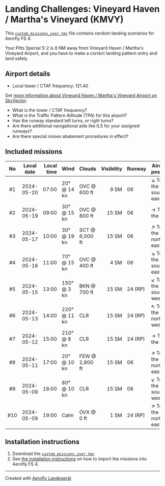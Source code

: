 # Landing Challenges: Vineyard Haven / Martha's Vineyard (KMVY)

This [`custom_missions_user.tmc`](./custom_missions_user.tmc) file contains random landing scenarios for Aerofly FS 4.

Your Pitts Special S-2 is 8 NM away from Vineyard Haven / Martha's Vineyard Airport, and you have to make a correct landing pattern entry and land safely.

## Airport details

- Local tower / CTAF frequency: 121.40

Get [more information about Vineyard Haven / Martha's Vineyard Airport on SkyVector](https://skyvector.com/airport/KMVY):

- What is the tower / CTAF frequency?
- What is the Traffic Pattern Altitude (TPA) for this airport?
- Has the runway standard left turns, or right turns?
- Are there additional navigational aids like ILS for your assigned runways?
- Are there special noises abatement procedures in effect?

## Included missions

| No  | Local date | Local time | Wind         | Clouds         | Visibility | Runway  | Aircraft position    |
| :-: | ---------- | ---------: | ------------ | -------------- | ---------: | ------- | -------------------- |
| #1  | 2024-05-20 |      07:00 | 20° @ 14 kn  | OVC @ 600 ft   |       9 SM | 06      | ↘ To the south-east |
| #2  | 2024-05-19 |      09:00 | 30° @ 15 kn  | OVC @ 800 ft   |      15 SM | 06      | → To the east        |
| #3  | 2024-05-17 |      10:00 | 30° @ 19 kn  | SCT @ 6,000 ft |      15 SM | 06      | ↗ To the north-east |
| #4  | 2024-05-16 |      11:00 | 70° @ 15 kn  | OVC @ 400 ft   |       4 SM | 06      | ↘ To the south-east |
| #5  | 2024-05-15 |      13:00 | 150° @ 3 kn  | BKN @ 700 ft   |      15 SM | 24 (RP) | ↙ To the south-west |
| #6  | 2024-05-13 |      14:00 | 220° @ 11 kn | CLR            |      15 SM | 24 (RP) | ↖ To the north-west |
| #7  | 2024-05-12 |      15:00 | 210° @ 8 kn  | CLR            |      15 SM | 24 (RP) | → To the east        |
| #8  | 2024-05-11 |      17:00 | 20° @ 10 kn  | FEW @ 2,800 ft |      15 SM | 06      | ↗ To the north-east |
| #9  | 2024-05-09 |      18:00 | 80° @ 10 kn  | CLR            |      15 SM | 06      | ↙ To the south-west |
| #10 | 2024-05-09 |      19:00 | Calm         | OVX @ 0 ft     |       1 SM | 24 (RP) | ↗ To the north-east |

## Installation instructions

1. Download the [`custom_missions_user.tmc`](./custom_missions_user.tmc)
2. See [the installation instructions](https://fboes.github.io/aerofly-missions/docs/generic-installation.html) on how to import the missions into Aerofly FS 4.

---

Created with [Aerofly Landegerät](https://github.com/fboes/aerofly-patterns)
